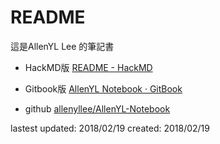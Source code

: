 # README

這是AllenYL Lee 的筆記書

- HackMD版 [README - HackMD](https://hackmd.io/c/B1z0J55LM/https%3A%2F%2Fhackmd.io%2FBwYwhgzAjAbArAUwLQE4AmIpICwwEwBmSwYADMnDAigOw0JhwQylA%3D%3D%3D%3Fview)

- Gitbook版 [AllenYL Notebook · GitBook](https://www.gitbook.com/book/allenyllee/allenyl-notebook/details)

- github [allenyllee/AllenYL-Notebook](https://github.com/allenyllee/AllenYL-Notebook)

lastest updated: 2018/02/19
created: 2018/02/19
